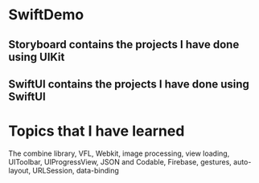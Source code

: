# SwiftDemo

## Storyboard contains the projects I have done using UIKit
## SwiftUI contains the projects I have done using SwiftUI

# Topics that I have learned
The combine library, VFL, Webkit, image processing, view loading, UIToolbar, UIProgressView, JSON and Codable, Firebase, gestures, auto-layout, URLSession, data-binding
